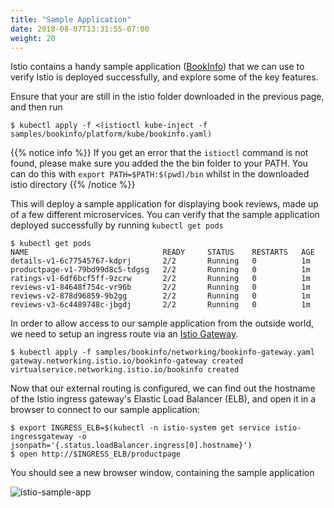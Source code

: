 ```yaml
---
title: "Sample Application"
date: 2018-08-07T13:31:55-07:00
weight: 20
---
```


Istio contains a handy sample application ([BookInfo](https://istio.io/docs/examples/bookinfo/)) that we can use to verify Istio is deployed successfully, and explore some of the key features.

Ensure that your are still in the istio folder downloaded in the previous page, and then run

```
$ kubectl apply -f <(istioctl kube-inject -f samples/bookinfo/platform/kube/bookinfo.yaml)
```
{{% notice info %}}
If you get an error that the `istioctl` command is not found, please make sure you added the the bin folder to your PATH. You can do this with `export PATH=$PATH:$(pwd)/bin` whilst in the downloaded istio directory
{{% /notice %}}

This will deploy a sample application for displaying book reviews, made up of a few different microservices. You can verify that the sample application deployed successfully by running `kubectl get pods`

```
$ kubectl get pods
NAME                              READY     STATUS    RESTARTS   AGE
details-v1-6c77545767-kdprj       2/2       Running   0          1m
productpage-v1-79bd99d8c5-tdgsg   2/2       Running   0          1m
ratings-v1-6df6bcf5ff-9zcrw       2/2       Running   0          1m
reviews-v1-84648f754c-vr96b       2/2       Running   0          1m
reviews-v2-878d96859-9b2gg        2/2       Running   0          1m
reviews-v3-6c4489748c-jbgdj       2/2       Running   0          1m
```

In order to allow access to our sample application from the outside world, we need to setup an ingress route via an [Istio Gateway](https://istio.io/docs/concepts/traffic-management/#gateways). 

```
$ kubectl apply -f samples/bookinfo/networking/bookinfo-gateway.yaml
gateway.networking.istio.io/bookinfo-gateway created
virtualservice.networking.istio.io/bookinfo created
```

Now that our external routing is configured, we can find out the hostname of the Istio ingress gateway's Elastic Load Balancer (ELB), and open it in a browser to connect to our sample application:

```
$ export INGRESS_ELB=$(kubectl -n istio-system get service istio-ingressgateway -o jsonpath='{.status.loadBalancer.ingress[0].hostname}')
$ open http://$INGRESS_ELB/productpage
```

You should see a new browser window, containing the sample application

![istio-sample-app](/images/istio-sample-application.png)